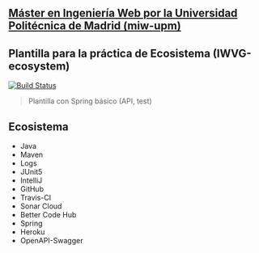 ## [Máster en Ingeniería Web por la Universidad Politécnica de Madrid (miw-upm)](http://miw.etsisi.upm.es)
## Plantilla para la práctica de Ecosistema (IWVG-ecosystem)

[![Build Status](https://travis-ci.org/JesusGarce/iwvg-ecosystem-jesus-garceran.svg?branch=develop)](https://travis-ci.org/JesusGarce/iwvg-ecosystem-jesus-garceran)

> Plantilla con Spring básico (API, test) 

## Ecosistema
* Java
* Maven
* Logs
* JUnit5
* IntelliJ
* GitHub
* Travis-CI
* Sonar Cloud
* Better Code Hub
* Spring
* Heroku
* OpenAPI-Swagger
